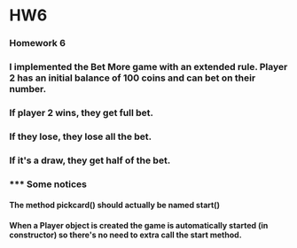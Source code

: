 # HW6
### Homework 6
###  I implemented the Bet More game with an extended rule. Player 2 has an initial balance of 100 coins and can bet on their number. 
### If player 2 wins, they get full bet. 
### If they lose, they lose all the bet.
###  If it's a draw, they get half of the bet.

### *** Some notices
#### The method pickcard() should actually be named start()
#### When a Player object is created the game is automatically started (in constructor) so there's no need to extra call the start method.
